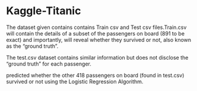 # Kaggle-Titanic
 The dataset given contains contains Train csv and Test csv files.Train.csv will contain the details of a subset of the passengers on board (891 to be exact) and importantly, will reveal whether they survived or not, also known as the “ground truth”.

The test.csv dataset contains similar information but does not disclose the “ground truth” for each passenger.

predicted whether the other 418 passengers on board (found in test.csv) survived or not using the Logistic Regression Algorithm.
